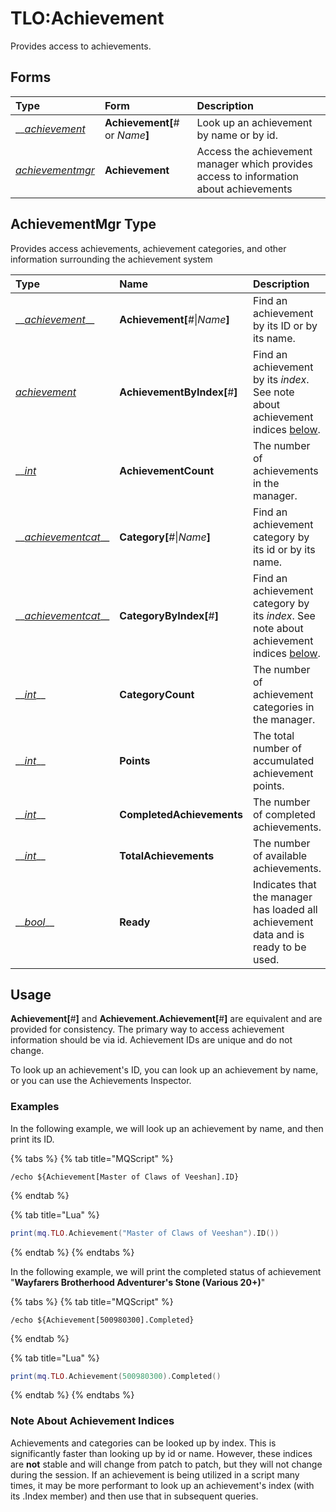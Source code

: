 # TLO:Achievement

Provides access to achievements.

## Forms <a id="forms"></a>

| Type | Form | Description |
| :--- | :--- | :--- |
| \_\_[_achievement_](../data-types/datatype-achievement.md)_​_ | **Achievement\[**\# or _Name_**\]** | Look up an achievement by name or by id. |
| _​_[_achievementmgr_](tlo-achievement.md#alert-type)_​_ | **Achievement** | Access the achievement manager which provides access to information about achievements |

## AchievementMgr Type <a id="alert-type"></a>

Provides access achievements, achievement categories, and other information surrounding the achievement system

| Type | Name | Description |
| :--- | :--- | :--- |
| \_\_[_achievement_](../data-types/datatype-achievement.md)\_\_ | **Achievement\[**\#\|_Name_**\]** | Find an achievement by its ID or by its name. |
| [_achievement_](../data-types/datatype-achievement.md)_​_ | **AchievementByIndex\[**\#**\]** | Find an achievement by its _index_. See note about achievement indices [below](tlo-achievement.md#note-about-achievement-indices). |
| \_\_[_int_](../data-types/datatype-int.md)_​_ | **AchievementCount** | The number of achievements in the manager. |
| \_\_[_achievementcat_](../data-types/datatype-achievementcat.md)\_\_ | **Category\[**\#\|_Name_**\]** | Find an achievement category by its id or by its name. |
| \_\_[_achievementcat_](../data-types/datatype-achievementcat.md)\_\_ | **CategoryByIndex\[**\#**\]** | Find an achievement category by its _index_. See note about achievement indices [below](tlo-achievement.md#note-about-achievement-indices). |
| \_\_[_int_](../data-types/datatype-int.md)\_\_ | **CategoryCount** | The number of achievement categories in the manager. |
| \_\_[_int_](../data-types/datatype-int.md)\_\_ | **Points** | The total number of accumulated achievement points. |
| \_\_[_int_](../data-types/datatype-int.md)\_\_ | **CompletedAchievements** | The number of completed achievements. |
| \_\_[_int_](../data-types/datatype-int.md)\_\_ | **TotalAchievements** | The number of available achievements. |
| \_\_[_bool_](../data-types/datatype-bool.md)\_\_ | **Ready** | Indicates that the manager has loaded all achievement data and is ready to be used. |

## Usage <a id="usage"></a>

**Achievement\[**\#**\]** and **Achievement.Achievement\[**\#**\]** are equivalent and are provided for consistency. The primary way to access achievement information should be via id. Achievement IDs are unique and do not change.

To look up an achievement's ID, you can look up an achievement by name, or you can use the Achievements Inspector.

### Examples

In the following example, we will look up an achievement by name, and then print its ID.

{% tabs %}
{% tab title="MQScript" %}
```text
/echo ${Achievement[Master of Claws of Veeshan].ID}
```
{% endtab %}

{% tab title="Lua" %}
```lua
print(mq.TLO.Achievement("Master of Claws of Veeshan").ID())
```
{% endtab %}
{% endtabs %}

In the following example, we will print the completed status of achievement "**Wayfarers Brotherhood Adventurer's Stone \(Various 20+\)**"

{% tabs %}
{% tab title="MQScript" %}
```
/echo ${Achievement[500980300].Completed}
```
{% endtab %}

{% tab title="Lua" %}
```lua
print(mq.TLO.Achievement(500980300).Completed()
```
{% endtab %}
{% endtabs %}

### ‌Note About Achievement Indices

Achievements and categories can be looked up by index. This is significantly faster than looking up by id or name. However, these indices are **not** stable and will change from patch to patch, but they will not change during the session. If an achievement is being utilized in a script many times, it may be more performant to look up an achievement's index \(with its .Index member\) and then use that in subsequent queries.

